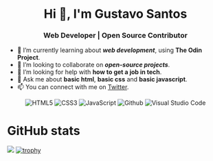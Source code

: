  <h1 align="center">Hi 👋, I'm Gustavo Santos</h1>
 <h3 align="center">Web Developer | Open Source Contributor </h3>
 



- 🌱 I’m currently learning about **_web development_**, using **The Odin Project**.
- 👯 I’m looking to collaborate on **_open-source projects_**.
- 🤔 I’m looking for help with **how to get a job in tech**.
- 💬 Ask me about **basic html**, **basic css** and **basic javascript**.
- 📫 You can connect with me on [Twitter](https://twitter.com/codewithgustavo).

<p align="center">
   <img alt="HTML5" src="https://img.shields.io/badge/html5-%23fca9ae.svg?style=for-the-badge&logo=html5&logoColor=140200"/>
   <img alt="CSS3" src="https://img.shields.io/badge/css3-%23ffd2ce.svg?style=for-the-badge&logo=css3&logoColor=140200"/>
   <img alt="JavaScript" src="https://img.shields.io/badge/javascript-%23e4626b.svg?style=for-the-badge&logo=javascript&logoColor=%23F7DF1E"/>
   <img alt="Github" src="https://img.shields.io/badge/github-%23e4626b.svg?style=for-the-badge&logo=github&logoColor=140200"/>
   <img alt="Visual Studio Code" src="https://img.shields.io/badge/Visual Studio Code-f2ca61.svg?style=for-the-badge&logo=visual-studio-code&logoColor=140200"/>
</p>

# GitHub stats

<img 
   src="https://github-readme-stats.vercel.app/api?username=gefgu&show_icons=true&theme=tokyonight" 
/>
[![trophy](https://github-profile-trophy.vercel.app/?username=gefgu&theme=tokyonight)](https://github.com/ryo-ma/github-profile-trophy)

<!--
**gefgu/gefgu** is a ✨ _special_ ✨ repository because its `README.md` (this file) appears on your GitHub profile.

Here are some ideas to get you started:

- 🔭 I’m currently working on ...
- 👯 I’m looking to collaborate on ...
- 🤔 I’m looking for help with ...
- 💬 Ask me about ...
- 📫 How to reach me: ...
- 😄 Pronouns: ...
- ⚡ Fun fact: ...
-->
